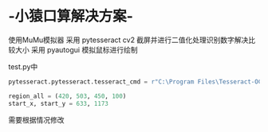# -小猿口算解决方案-

使用MuMu模拟器
采用 pytesseract cv2 截屏并进行二值化处理识别数字解决比较大小 
采用 pyautogui 模拟鼠标进行绘制


test.py中
```python
pytesseract.pytesseract.tesseract_cmd = r"C:\Program Files\Tesseract-OCR\tesseract.exe"

region_all = (420, 503, 450, 100)
start_x, start_y = 633, 1173
```
需要根据情况修改
